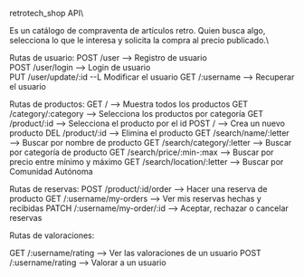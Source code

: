 retrotech_shop API\

Es un catálogo de compraventa de artículos retro. Quien busca algo, selecciona lo que le interesa y solicita la compra al precio publicado.\

Rutas de usuario:
POST /user --> Registro de usuario\
POST /user/login --> Login de usuario\
PUT /user/update/:id --L Modificar el usuario
GET /:username --> Recuperar el usuario

Rutas de productos:
GET / --> Muestra todos los productos
GET /category/:category --> Selecciona los productos por categoría
GET /product/:id --> Selecciona el producto por el id
POST / --> Crea un nuevo producto
DEL /product/:id --> Elimina el producto
GET /search/name/:letter --> Buscar por nombre de producto
GET /search/category/:letter --> Buscar por categoría de producto
GET /search/price/:min-:max --> Buscar por precio entre mínimo y máximo
GET /search/location/:letter --> Buscar por Comunidad Autónoma

Rutas de reservas:
POST /product/:id/order --> Hacer una reserva de producto
GET /:username/my-orders --> Ver mis reservas hechas y recibidas
PATCH /:username/my-order/:id --> Aceptar, rechazar o cancelar reservas

Rutas de valoraciones:

GET /:username/rating --> Ver las valoraciones de un usuario
POST /:username/rating --> Valorar a un usuario

